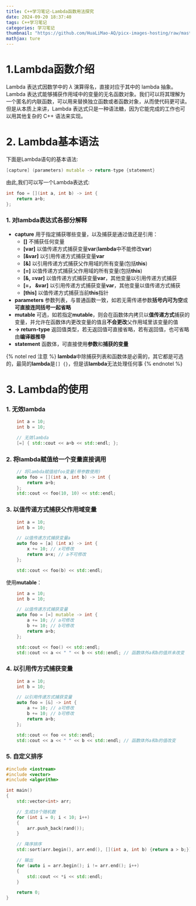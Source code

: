 ```yaml
---
title: C++学习笔记-Lambda函数用法探究
date: 2024-09-20 18:37:40
tags: C++学习笔记
categories: 学习笔记
thumbnail: "https://github.com/HuaLiMao-AQ/picx-images-hosting/raw/master/20240920/OIP-C.4g4gg0g798.webp"
mathjax: ture
---
```


# 1.Lambda函数介绍
Lambda 表达式因数学中的 $\lambda$ 演算得名，直接对应于其中的 lambda 抽象。Lambda 表达式能够捕获作用域中的变量的无名函数对象。我们可以将其理解为一个匿名的内联函数，可以用来替换独立函数或者函数对象，从而使代码更可读。但是从本质上来讲，Lambda 表达式只是一种语法糖，因为它能完成的工作也可以用其他复杂的 C++ 语法来实现。

# 2. Lambda基本语法
下面是Lambda语句的基本语法:
```c++
[capture] (parameters) mutable -> return-type {statement}
```
由此,我们可以写一个Lambda表达式:
```c++
int foo = [](int a, int b) -> int {
    return a+b;
};
```

### 1. 对lambda表达式各部分解释

  - **capture** 用于指定捕获哪些变量，以及捕获是通过值还是引用：
    - **[]** 不捕获任何变量
    - **[var]** 以值传递方式捕获变量**var**(**lambda**中不能修改**var**)
    - **[&var]** 以引用传递方式捕获变量**var**
    - **[&]** 以引用传递方式捕获父作用域的所有变量(包括**this**)
    - **[=]** 以值传递方式捕获父作用域的所有变量(包括**this**)
    - **[&, =var]** 以值传递方式捕获变量**var**，其他变量以引用传递方式捕获
    - **[=， &var]** 以引用传递方式捕获变量**var**，其他变量以值传递方式捕获
    - **[this]** 以值传递方式捕获当前**this**指针
  - **parameters** 参数列表，与普通函数一致，如若无需传递参数**括号内可为空**或**可直接连同括号一起省略**
  - **mutable** 可选，如若指定**mutable**，则会在函数体内拷贝以**值传递方式**捕获的变量，并允许在函数体内更改变量的值且**不会更改**父作用域里该变量的值
  - **-> return-type** 返回值类型，若无返回值可直接省略，若有返回值，也可省略由**编译器推导**
  - **statement** 函数体，可直接使用**参数**和**捕获的变量**

{% notel red 注意 %}
**lambda**中除捕获列表和函数体是必需的，其它都是可选的，最简的**lambda**是```[] {}```，但是该**lambda**无法处理任何事
{% endnotel %}

# 3. Lambda的使用
### 1. 无效lambda
```c++
    int a = 10;
    int b = 10;

    // 无效lambda
    [=] { std::cout << a+b << std::endl; };
```

### 2. 将lambda赋值给一个变量直接调用
```c++
    // 将lambda赋值给foo变量(带参数使用)
    auto foo = [](int a, int b) -> int {
        return a+b;
    };
    std::cout << foo(10, 10) << std::endl;
```

### 3. 以值传递方式捕获父作用域变量
```c++
    int a = 10;
    int b = 10;

    // 以值传递方式捕获变量a
    auto foo = [a] (int x) -> int {
        x += 10; // x可修改
        return a+x; // a不可修改
    };

    std::cout << foo(b) << std::endl;
```
使用**mutable**：
```c++
    int a = 10;
    int b = 10;

    // 以值传递方式捕获变量
    auto foo = [=] mutable -> int {
        a += 10; // a可修改
        b += 10; // b可修改
        return a+b;
    };

    std::cout << foo() << std::endl;
    std::cout << a << " " << b << std::endl; // 函数体外a和b的值并未改变
```

### 4. 以引用传方式捕获变量
```c++
    int a = 10;
    int b = 10;

    // 以引用传递方式捕获变量
    auto foo = [&] -> int {
        a += 10; // a可修改
        b += 10; // b可修改
        return a+b;
    };

    std::cout << foo << std::endl;
    std::cout << a << " " << b << std::endl; // 函数体外a和b的值改变
```
### 5. 自定义排序
```c++
#include <iostream>
#include <vector>
#include <algorithm>

int main()
{
    std::vector<int> arr;

    // 生成10个随机数
    for (int i = 0; i < 10; i++)
    {
        arr.push_back(rand());
    }

    // 降序排序
    std::sort(arr.begin(), arr.end(), [](int a, int b) {return a > b;});

    // 输出
    for (auto i = arr.begin(); i != arr.end(); i++)
    {
        std::cout << *i << std::endl;
    }

    return 0;
}
```
